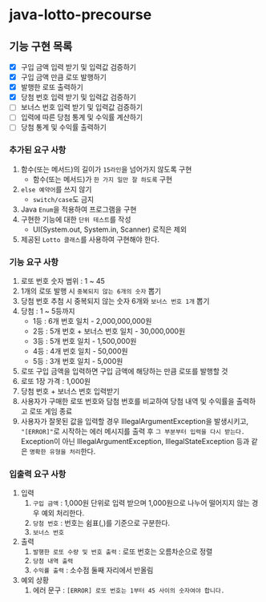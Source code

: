 # java-lotto-precourse

## 기능 구현 목록
- [x] 구입 금액 입력 받기 및 입력값 검증하기
- [x] 구입 금액 만큼 로또 발행하기
- [x] 발행한 로또 출력하기
- [x] 당첨 번호 입력 받기 및 입력값 검증하기
- [ ] 보너스 번호 입력 받기 및 입력값 검증하기
- [ ] 입력에 따른 당첨 통계 및 수익률 계산하기
- [ ] 당첨 통계 및 수익률 출력하기

### 추가된 요구 사항
1. 함수(또는 메서드)의 길이가 ```15라인```을 넘어가지 않도록 구현
   - 함수(또는 메서드)가 ```한 가지 일만 잘 하도록``` 구현
2. ```else 예약어```를 쓰지 않기
   - ```switch/case```도 금지
3. Java ```Enum```을 적용하여 프로그램을 구현
4. 구현한 기능에 대한 ```단위 테스트```를 작성
   - UI(System.out, System.in, Scanner) 로직은 제외
5. 제공된 ```Lotto 클래스```를 사용하여 구현해야 한다.

### 기능 요구 사항
1. 로또 번호 숫자 범위 : 1 ~ 45
2. 1개의 로또 발행 시 ```중복되지 않는 6개의 숫자``` 뽑기
3. 당첨 번호 추첨 시 중복되지 않는 숫자 6개와 ```보너스 번호 1개``` 뽑기
4. 당첨 : 1 ~ 5등까지
   - 1등 : 6개 번호 일치 - 2,000,000,000원
   - 2등 : 5개 번호 + 보너스 번호 일치 - 30,000,000원
   - 3등 : 5개 번호 일치 - 1,500,000원
   - 4등 : 4개 번호 일치 - 50,000원
   - 5등 : 3개 번호 일치 - 5,000원
5. 로또 구입 금액을 입력하면 구입 금액에 해당하는 만큼 로또를 발행할 것
6. 로또 1장 가격 : 1,000원
7. 당첨 번호 + 보너스 번호 입력받기
8. 사용자가 구매한 로또 번호와 담첨 번호를 비교하여 당첨 내역 및 수익률을 출력하고 로또 게임 종료
9. 사용자가 잘못된 값을 입력할 경우 IllegalArgumentException을 발생시키고, <br> 
   ```"[ERROR]"```로 시작하는 에러 메시지를 출력 후 ```그 부분부터 입력을 다시 받는다.``` <br>
   Exception이 아닌 IllegalArgumentException, IllegalStateException 등과 같은 ```명확한 유형을 처리```한다.

### 입출력 요구 사항

1. 입력
   1. ```구입 금액``` : 1,000원 단위로 입력 받으며 1,000원으로 나누어 떨어지지 않는 경우 예외 처리한다.
   2. ```당첨 번호``` : 번호는 쉼표(,)를 기준으로 구분한다.
   3. ```보너스 번호```
2. 출력
   1. ```발행한 로또 수량 및 번호 출력``` : 로또 번호는 오름차순으로 정렬
   2. ```당첨 내역 출력```
   3. ```수익률 출력``` : 소수점 둘째 자리에서 반올림
3. 예외 상황
   1. 에러 문구 : ```[ERROR] 로또 번호는 1부터 45 사이의 숫자여야 합니다.```
